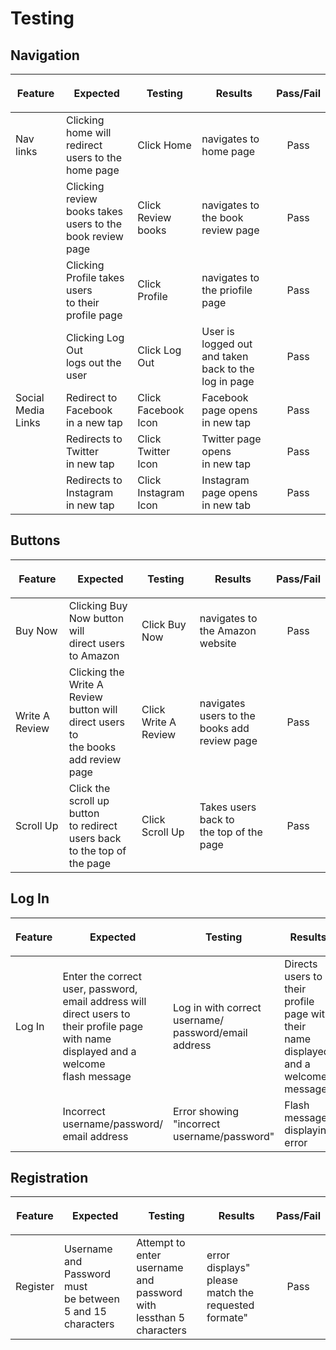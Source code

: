 # Testing

## Navigation 


| <p align="center">Feature</p>    | <p align="center">Expected</p> | <p align="center">Testing </p> | <p align="center">Results </p> | Pass/Fail  |
| -------------------------------- | -----------------------------  | ------------------------       | ---------------------------    | :--------: |
| Nav links     | Clicking home will redirect <br>  users to the home page  | Click Home   | navigates to home page   | Pass          
|               | Clicking review books takes <br> users to the book review page   | Click Review books     | navigates to the book review page   | Pass   |
|               | Clicking Profile takes users <br> to their profile page   | Click Profile   | navigates to the  priofile page    | Pass       |
|               | Clicking Log Out <br> logs out the user     | Click Log Out   | User is logged out and taken <br> back to the log in page    | Pass
| Social Media <br> Links   | Redirect to Facebook <br> in a new tap    | Click Facebook Icon  | Facebook page opens in new tap | Pass       |
|               | Redirects to Twitter <br> in new tap   | Click Twitter  Icon   | Twitter page opens <br> in new tap  | Pass       |
|                 | Redirects to Instagram <br> in new tap     | Click Instagram Icon  | Instagram page opens <br> in new tab     | Pass     |


## Buttons 

| <p align="center">Feature</p>  | <p align="center">Expected</p> | <p align="center">Testing</p>    | <p align="center">Results </p>  | Pass/Fail  |
| ------------------------------ | -----------------------------  | -------------------------------- | ------------------------------  | :--------: |
| Buy Now       | Clicking Buy Now button will <br> direct users to Amazon  | Click Buy Now   | navigates to the Amazon website   | Pass       |
| Write A Review| Clicking the Write A Review <br> button will direct users to <br> the books add review page   | Click Write A Review   | navigates users to the <br> books add review page  | Pass    |
| Scroll Up     | Click the scroll up button <br> to redirect users back <br> to the top of the page    | Click Scroll Up | Takes users back to <br> the top of the page     | Pass       |


## Log In 

| <p align="center">Feature</p>    | <p align="center">Expected</p>    | <p align="center">Testing </p>     | <p align="center">Results</p>  | Pass/Fail  |
| ------------------------------   | -----------------------------     | ------------------------------     | ----------------------------   | :--------: |
| Log In         | Enter the correct user, password, <br> email address will direct  users to <br> their profile page  with name <br> displayed and a welcome <br> flash message    | Log in with correct username/ <br> password/email address    | Directs users to their profile <br> page with their name displayed <br> and a welcome message  | Pass       |
|                | Incorrect username/password/ <br> email address | Error showing "incorrect <br> username/password" | Flash message <br> displaying error | Pass|



## Registration

| <p align="center">Feature</p>    | <p align="center">Expected</p>    | <p align="center">Testing </p>     | <p align="center">Results</p>  | Pass/Fail  |
| -------------------------------  | -----------------------------     | -------------------------------    | ------------------------------ | :--------: |
| Register   | Username and Password must <br> be between 5 and 15 characters | Attempt to enter username <br> and password with lessthan 5 <br> characters | error displays" please match the <br> requested formate" | Pass |



 